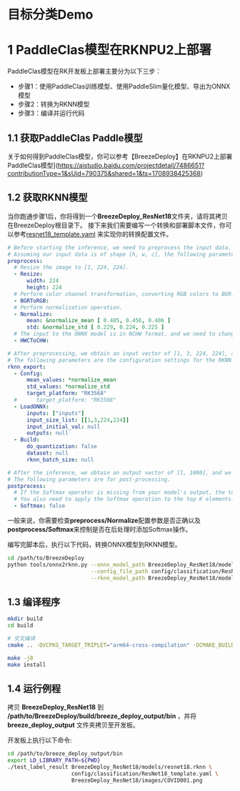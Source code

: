 # 目标分类Demo

# 1 PaddleClas模型在RKNPU2上部署

PaddleClas模型在RK开发板上部署主要分为以下三步：

* 步骤1：使用PaddleClas训练模型、使用PaddleSlim量化模型、导出为ONNX模型
* 步骤2：转换为RKNN模型
* 步骤3：编译并运行代码

## 1.1 获取PaddleClas Paddle模型

关于如何得到PaddleClas模型，你可以参考【BreezeDeploy】在RKNPU2上部署PaddleClas模型](https://aistudio.baidu.com/projectdetail/7486651?contributionType=1&sUid=790375&shared=1&ts=1708938425368)

## 1.2 获取RKNN模型

当你跑通步骤1后，你将得到一个**BreezeDeploy_ResNet18**文件夹，请将其拷贝在BreezeDeploy根目录下。
接下来我们需要编写一个转换和部署脚本文件，你可以参考[resnet18_template.yaml](../../config/classification/ResNet18_template.yaml)
来实现你的转换配置文件。

```yaml
# Before starting the inference, we need to preprocess the input data.
# Assuming our input data is of shape [h, w, c], the following parameters are its preprocessing parameters.
preprocess:
  # Resize the image to [1, 224, 224].
  - Resize:
      width: 224
      height: 224
  # Perform color channel transformation, converting RGB colors to BGR.
  - BGRToRGB:
  # Perform normalization operation.
  - Normalize:
      mean: &normalize_mean [ 0.485, 0.456, 0.406 ]
      std: &normalize_std [ 0.229, 0.224, 0.225 ]
  # The input to the ONNX model is in NCHW format, and we need to change the memory layout of the data from NHWC to NCHW.
  - HWCToCHW:

# After preprocessing, we obtain an input vector of [1, 3, 224, 224], and now we need to perform inference.
# The following parameters are the configuration settings for the RKNN backend:
rknn_export:
  - Config:
      mean_values: *normalize_mean
      std_values: *normalize_std
      target_platform: "RK3568"
  #      target_platform: "RK3588"
  - LoadONNX:
      inputs: ["inputs"]
      input_size_list: [[1,3,224,224]]
      input_initial_val: null
      outputs: null
  - Build:
      do_quantization: false
      dataset: null
      rknn_batch_size: null

# After the inference, we obtain an output vector of [1, 1000], and we need to perform post-processing on the vector.
# The following parameters are for post-processing.
postprocess:
  # If the Softmax operator is missing from your model's output, the top K elements may not represent confidence.
  # You also need to apply the Softmax operation to the top K elements.
  - Softmax: false
```

一般来说，你需要检查**preprocess/Normalize**配置参数是否正确以及**postprocess/Softmax**来控制是否在后处理时添加Softmax操作。

编写完脚本后，执行以下代码，转换ONNX模型到RKNN模型。
```bash
cd /path/to/BreezeDeploy
python tools/onnx2rknn.py --onnx_model_path BreezeDeploy_ResNet18/models/inference_int8.onnx \
                          --config_file_path config/classification/ResNet18_template.yaml \
                          --rknn_model_path BreezeDeploy_ResNet18/models/resnet18.rknn
```

## 1.3 编译程序

```bash
mkdir build
cd build

# 交叉编译
cmake .. -DVCPKG_TARGET_TRIPLET="arm64-cross-compilation" -DCMAKE_BUILD_TYPE=Release -DCMAKE_INSTALL_PREFIX="${PWD}/breeze_deploy_output"

make -j8
make install
```

## 1.4 运行例程

拷贝 **BreezeDeploy_ResNet18** 到 **/path/to/BreezeDeploy/build/breeze_deploy_output/bin** ，并将 **breeze_deploy_output** 文件夹拷贝至开发板。

开发板上执行以下命令:

```bash
cd /path/to/breeze_deploy_output/bin
export LD_LIBRARY_PATH=${PWD}
./test_label_result BreezeDeploy_ResNet18/models/resnet18.rknn \
                    config/classification/ResNet18_template.yaml \
                    BreezeDeploy_ResNet18/images/COVID001.png
```
